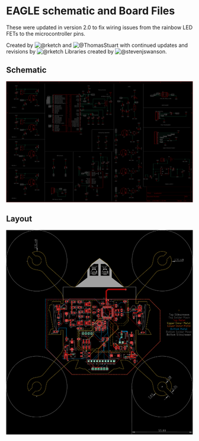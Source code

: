 # EAGLE schematic and Board Files
These were updated in version 2.0 to fix wiring issues from the rainbow LED FETs to the microcontroller pins.

Created by ![@rketch](https://github.com/rketch) and ![@ThomasStuart](https://github.com/ThomasStuart) with continued updates and revisions by ![@rketch](https://github.com/rketch)
Libraries created by ![@stevenjswanson](https://github.com/stevenjswanson).

## Schematic
![photo](./IMAGES/schematic_black.png)

## Layout
![photo](./IMAGES/layout.png)
